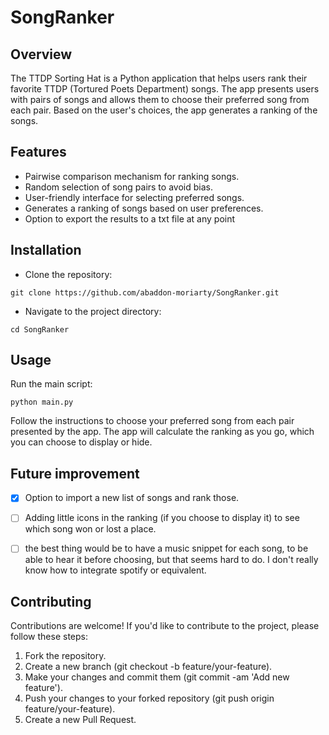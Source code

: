 # SongRanker

## Overview
The TTDP Sorting Hat is a Python application that helps users rank their favorite TTDP (Tortured Poets Department) songs. The app presents users with pairs of songs and allows them to choose their preferred song from each pair. Based on the user's choices, the app generates a ranking of the songs.

## Features
- Pairwise comparison mechanism for ranking songs.
- Random selection of song pairs to avoid bias.
- User-friendly interface for selecting preferred songs.
- Generates a ranking of songs based on user preferences.
- Option to export the results to a txt file at any point

## Installation
- Clone the repository:
```
git clone https://github.com/abaddon-moriarty/SongRanker.git
```
- Navigate to the project directory:
```
cd SongRanker
```

## Usage
Run the main script:

```
python main.py
```

Follow the instructions to choose your preferred song from each pair presented by the app.
The app will calculate the ranking as you go, which you can choose to display or hide.

## Future improvement
- [x] Option to import a new list of songs and rank those.
- [ ] Adding little icons in the ranking (if you choose to display it) to see which song won or lost a place.
- [ ] the best thing would be to have a music snippet for each song, to be able to hear it before choosing, but that seems hard to do. I don't really know how to integrate spotify or equivalent.


## Contributing
Contributions are welcome! If you'd like to contribute to the project, please follow these steps:

1. Fork the repository.
2. Create a new branch (git checkout -b feature/your-feature).
3. Make your changes and commit them (git commit -am 'Add new feature').
4. Push your changes to your forked repository (git push origin feature/your-feature).
5. Create a new Pull Request.
